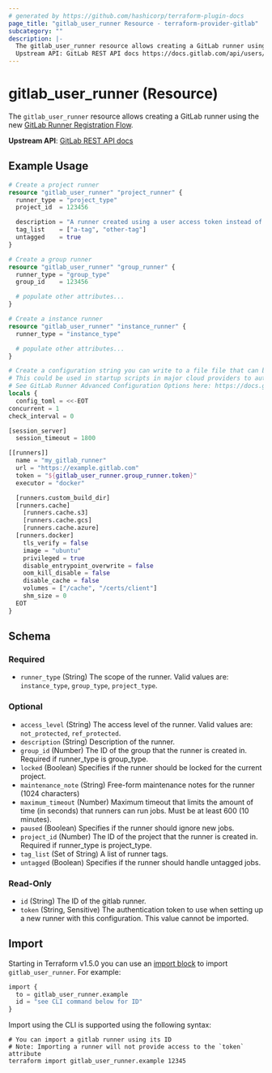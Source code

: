 ```yaml
---
# generated by https://github.com/hashicorp/terraform-plugin-docs
page_title: "gitlab_user_runner Resource - terraform-provider-gitlab"
subcategory: ""
description: |-
  The gitlab_user_runner resource allows creating a GitLab runner using the new GitLab Runner Registration Flow https://docs.gitlab.com/ci/runners/new_creation_workflow/.
  Upstream API: GitLab REST API docs https://docs.gitlab.com/api/users/#create-a-runner
---
```


# gitlab_user_runner (Resource)

The `gitlab_user_runner` resource allows creating a GitLab runner using the new [GitLab Runner Registration Flow](https://docs.gitlab.com/ci/runners/new_creation_workflow/).

**Upstream API**: [GitLab REST API docs](https://docs.gitlab.com/api/users/#create-a-runner)

## Example Usage

```terraform
# Create a project runner
resource "gitlab_user_runner" "project_runner" {
  runner_type = "project_type"
  project_id  = 123456

  description = "A runner created using a user access token instead of a registration token"
  tag_list    = ["a-tag", "other-tag"]
  untagged    = true
}

# Create a group runner
resource "gitlab_user_runner" "group_runner" {
  runner_type = "group_type"
  group_id    = 123456

  # populate other attributes...
}

# Create a instance runner
resource "gitlab_user_runner" "instance_runner" {
  runner_type = "instance_type"

  # populate other attributes...
}

# Create a configuration string you can write to a file file that can be used to start a gitlab-runner on a remote machine
# This could be used in startup scripts in major cloud providers to automatically create a runner
# See GitLab Runner Advanced Configuration Options here: https://docs.gitlab.com/runner/configuration/advanced-configuration/
locals {
  config_toml = <<-EOT
concurrent = 1
check_interval = 0

[session_server]
  session_timeout = 1800

[[runners]]
  name = "my_gitlab_runner"
  url = "https://example.gitlab.com"
  token = "${gitlab_user_runner.group_runner.token}"
  executor = "docker"

  [runners.custom_build_dir]
  [runners.cache]
    [runners.cache.s3]
    [runners.cache.gcs]
    [runners.cache.azure]
  [runners.docker]
    tls_verify = false
    image = "ubuntu"
    privileged = true
    disable_entrypoint_overwrite = false
    oom_kill_disable = false
    disable_cache = false
    volumes = ["/cache", "/certs/client"]
    shm_size = 0
  EOT
}
```

<!-- schema generated by tfplugindocs -->
## Schema

### Required

- `runner_type` (String) The scope of the runner. Valid values are: `instance_type`, `group_type`, `project_type`.

### Optional

- `access_level` (String) The access level of the runner. Valid values are: `not_protected`, `ref_protected`.
- `description` (String) Description of the runner.
- `group_id` (Number) The ID of the group that the runner is created in. Required if runner_type is group_type.
- `locked` (Boolean) Specifies if the runner should be locked for the current project.
- `maintenance_note` (String) Free-form maintenance notes for the runner (1024 characters)
- `maximum_timeout` (Number) Maximum timeout that limits the amount of time (in seconds) that runners can run jobs. Must be at least 600 (10 minutes).
- `paused` (Boolean) Specifies if the runner should ignore new jobs.
- `project_id` (Number) The ID of the project that the runner is created in. Required if runner_type is project_type.
- `tag_list` (Set of String) A list of runner tags.
- `untagged` (Boolean) Specifies if the runner should handle untagged jobs.

### Read-Only

- `id` (String) The ID of the gitlab runner.
- `token` (String, Sensitive) The authentication token to use when setting up a new runner with this configuration. This value cannot be imported.

## Import

Starting in Terraform v1.5.0 you can use an [import block](https://developer.hashicorp.com/terraform/language/import) to import `gitlab_user_runner`. For example:
```terraform
import {
  to = gitlab_user_runner.example
  id = "see CLI command below for ID"
}
```

Import using the CLI is supported using the following syntax:

```shell
# You can import a gitlab runner using its ID
# Note: Importing a runner will not provide access to the `token` attribute
terraform import gitlab_user_runner.example 12345
```

